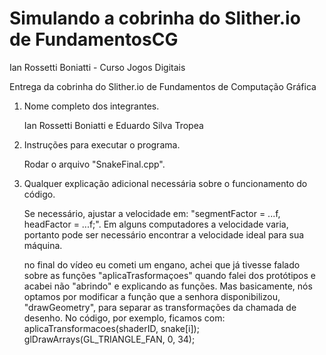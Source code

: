 # Simulando a cobrinha do Slither.io de FundamentosCG

Ian Rossetti Boniatti - Curso Jogos Digitais 

Entrega da cobrinha do Slither.io de Fundamentos de Computação Gráfica

1. Nome completo dos integrantes.
   
   Ian Rossetti Boniatti e Eduardo Silva Tropea

2. Instruções para executar o programa.
   
   Rodar o arquivo "SnakeFinal.cpp".

3. Qualquer explicação adicional necessária sobre o funcionamento do código.

   Se necessário, ajustar a velocidade em: "segmentFactor = ...f, headFactor = ...f;".
   Em alguns computadores a velocidade varia, portanto pode ser necessário encontrar a velocidade ideal para sua máquina.

   no final do vídeo eu cometi um engano, achei que já tivesse falado sobre as funções "aplicaTrasformaçoes" quando falei dos protótipos e acabei não "abrindo" e explicando as funções. Mas basicamente, nós optamos por modificar a função que a senhora disponibilizou, "drawGeometry", para separar as transformações da chamada de desenho. No código, por exemplo, ficamos com:
   aplicaTransformacoes(shaderID, snake[i]);
   glDrawArrays(GL_TRIANGLE_FAN, 0, 34);
